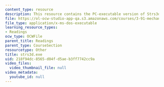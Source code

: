 ```yaml
---
content_type: resource
description: This resource contains the PC-executable version of Strs3d.
file: https://ol-ocw-studio-app-qa.s3.amazonaws.com/courses/3-91-mechanical-behavior-of-plastics-spring-2007/218f94dc8565d04fd5aeb3ff7742cc9a_strs3d.exe
file_type: application/x-ms-dos-executable
learning_resource_types:
- Readings
ocw_type: OCWFile
parent_title: Readings
parent_type: CourseSection
resourcetype: Other
title: strs3d.exe
uid: 218f94dc-8565-d04f-d5ae-b3ff7742cc9a
video_files:
  video_thumbnail_file: null
video_metadata:
  youtube_id: null
---
```

